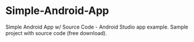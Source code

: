 # Simple-Android-App
Simple Android App w/ Source Code - Android Studio app example. Sample project with source code (free download).

